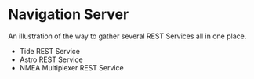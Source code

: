 # Navigation Server

An illustration of the way to gather several REST Services all in one place.

- Tide REST Service
- Astro REST Service
- NMEA Multiplexer REST Service
